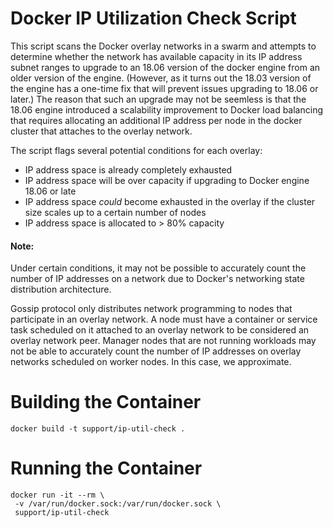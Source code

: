 Docker IP Utilization Check Script
==================================

This script scans the Docker overlay networks in a swarm and attempts to
determine whether the network has available capacity in its IP address
subnet ranges to upgrade to an 18.06 version of the docker engine from
an older version of the engine.  (However, as it turns out the 18.03
version of the engine has a one-time fix that will prevent issues
upgrading to 18.06 or later.)  The reason that such an upgrade may not
be seemless is that the 18.06 engine introduced a scalability
improvement to Docker load balancing that requires allocating an
additional IP address per node in the docker cluster that attaches to
the overlay network.

The script flags several potential conditions for each overlay:
  * IP address space is already completely exhausted
  * IP address space will be over capacity if upgrading to Docker engine
    18.06 or late
  * IP address space *could* become exhausted in the overlay if the
    cluster size scales up to a certain number of nodes
  * IP address space is allocated to > 80% capacity

####  Note: 
Under certain conditions, it may not be possible to accurately
count the number of IP addresses on a network due to Docker's
networking state distribution architecture.

Gossip protocol only distributes network programming to nodes that 
participate in an overlay network.  A node must have a container or 
service task scheduled on it attached to an overlay network to be 
considered an overlay network peer.  Manager nodes that are not running
workloads may not be able to accurately count the number of IP addresses
on overlay networks scheduled on worker nodes.  In this case, we approximate.

Building the Container
======================
```
docker build -t support/ip-util-check .
```

Running the Container
=====================
```
docker run -it --rm \
 -v /var/run/docker.sock:/var/run/docker.sock \
 support/ip-util-check
```
